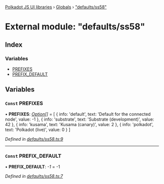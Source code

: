[Polkadot JS UI libraries](../README.md) › [Globals](../globals.md) › ["defaults/ss58"](_defaults_ss58_.md)

# External module: "defaults/ss58"

## Index

### Variables

* [PREFIXES](_defaults_ss58_.md#const-prefixes)
* [PREFIX_DEFAULT](_defaults_ss58_.md#const-prefix_default)

## Variables

### `Const` PREFIXES

• **PREFIXES**: *[Option](_types_.md#option)[]* =  [
  {
    info: 'default',
    text: 'Default for the connected node',
    value: -1
  },
  {
    info: 'substrate',
    text: 'Substrate (development)',
    value: 42
  },
  {
    info: 'kusama',
    text: 'Kusama (canary)',
    value: 2
  },
  {
    info: 'polkadot',
    text: 'Polkadot (live)',
    value: 0
  }
]

*Defined in [defaults/ss58.ts:9](https://github.com/polkadot-js/ui/blob/ff002774/packages/ui-settings/src/defaults/ss58.ts#L9)*

___

### `Const` PREFIX_DEFAULT

• **PREFIX_DEFAULT**: *-1* =  -1

*Defined in [defaults/ss58.ts:7](https://github.com/polkadot-js/ui/blob/ff002774/packages/ui-settings/src/defaults/ss58.ts#L7)*
